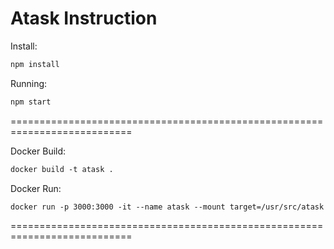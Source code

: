 # Atask Instruction

Install:
```markdown
npm install
```

Running:
```markdown
npm start
```
===========================================================================

Docker Build:
```markdown
docker build -t atask .
```

Docker Run:
```markdown
docker run -p 3000:3000 -it --name atask --mount target=/usr/src/atask atask
```

===========================================================================
